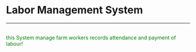 # Labor Management System
<hr><br>
<span style="color:green;">this System manage farm workers records attendance and payment of labour!</span>